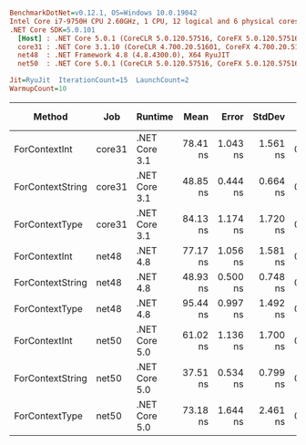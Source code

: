 ``` ini

BenchmarkDotNet=v0.12.1, OS=Windows 10.0.19042
Intel Core i7-9750H CPU 2.60GHz, 1 CPU, 12 logical and 6 physical cores
.NET Core SDK=5.0.101
  [Host] : .NET Core 5.0.1 (CoreCLR 5.0.120.57516, CoreFX 5.0.120.57516), X64 RyuJIT
  core31 : .NET Core 3.1.10 (CoreCLR 4.700.20.51601, CoreFX 4.700.20.51901), X64 RyuJIT
  net48  : .NET Framework 4.8 (4.8.4300.0), X64 RyuJIT
  net50  : .NET Core 5.0.1 (CoreCLR 5.0.120.57516, CoreFX 5.0.120.57516), X64 RyuJIT

Jit=RyuJit  IterationCount=15  LaunchCount=2  
WarmupCount=10  

```
|           Method |    Job |       Runtime |     Mean |    Error |   StdDev |  Gen 0 | Gen 1 | Gen 2 | Allocated |
|----------------- |------- |-------------- |---------:|---------:|---------:|-------:|------:|------:|----------:|
|    ForContextInt | core31 | .NET Core 3.1 | 78.41 ns | 1.043 ns | 1.561 ns | 0.0242 |     - |     - |     152 B |
| ForContextString | core31 | .NET Core 3.1 | 48.85 ns | 0.444 ns | 0.664 ns | 0.0204 |     - |     - |     128 B |
|   ForContextType | core31 | .NET Core 3.1 | 84.13 ns | 1.174 ns | 1.720 ns | 0.0204 |     - |     - |     128 B |
|    ForContextInt |  net48 |      .NET 4.8 | 77.17 ns | 1.056 ns | 1.581 ns | 0.0242 |     - |     - |     152 B |
| ForContextString |  net48 |      .NET 4.8 | 48.93 ns | 0.500 ns | 0.748 ns | 0.0204 |     - |     - |     128 B |
|   ForContextType |  net48 |      .NET 4.8 | 95.44 ns | 0.997 ns | 1.492 ns | 0.0204 |     - |     - |     128 B |
|    ForContextInt |  net50 | .NET Core 5.0 | 61.02 ns | 1.136 ns | 1.700 ns | 0.0242 |     - |     - |     152 B |
| ForContextString |  net50 | .NET Core 5.0 | 37.51 ns | 0.534 ns | 0.799 ns | 0.0204 |     - |     - |     128 B |
|   ForContextType |  net50 | .NET Core 5.0 | 73.18 ns | 1.644 ns | 2.461 ns | 0.0204 |     - |     - |     128 B |
